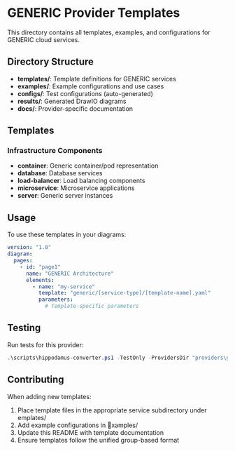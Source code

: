 # GENERIC Provider Templates

This directory contains all templates, examples, and configurations for GENERIC cloud services.

## Directory Structure

- **templates/**: Template definitions for GENERIC services
- **examples/**: Example configurations and use cases
- **configs/**: Test configurations (auto-generated)
- **results/**: Generated DrawIO diagrams
- **docs/**: Provider-specific documentation

## Templates

### Infrastructure Components
- **container**: Generic container/pod representation
- **database**: Database services
- **load-balancer**: Load balancing components
- **microservice**: Microservice applications
- **server**: Generic server instances

## Usage

To use these templates in your diagrams:

```yaml
version: "1.0"
diagram:
  pages:
    - id: "page1"
      name: "GENERIC Architecture"
      elements:
        - name: "my-service"
          template: "generic/[service-type]/[template-name].yaml"
          parameters:
            # Template-specific parameters
```

## Testing

Run tests for this provider:

```powershell
.\scripts\hippodamus-converter.ps1 -TestOnly -ProvidersDir "providers\generic"
```

## Contributing

When adding new templates:

1. Place template files in the appropriate service subdirectory under 	emplates/
2. Add example configurations in xamples/
3. Update this README with template documentation
4. Ensure templates follow the unified group-based format
